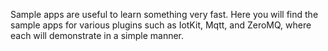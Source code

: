 Sample apps are useful to learn something very fast. Here you will find the sample apps for various plugins
such as IotKit, Mqtt, and ZeroMQ, where each will demonstrate in a simple manner.